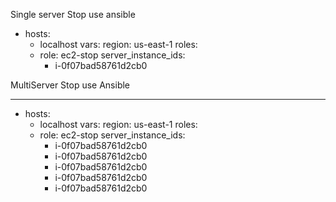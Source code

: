  
  
Single server Stop use ansible

- hosts:
  - localhost
  vars:
    region: us-east-1
  roles:
  - role: ec2-stop
    server_instance_ids:
      - i-0f07bad58761d2cb0

MultiServer Stop use Ansible

---
- hosts:
  - localhost
  vars:
    region: us-east-1
  roles:
  - role: ec2-stop
    server_instance_ids:
      - i-0f07bad58761d2cb0
      - i-0f07bad58761d2cb0
      - i-0f07bad58761d2cb0
      - i-0f07bad58761d2cb0
      - i-0f07bad58761d2cb0